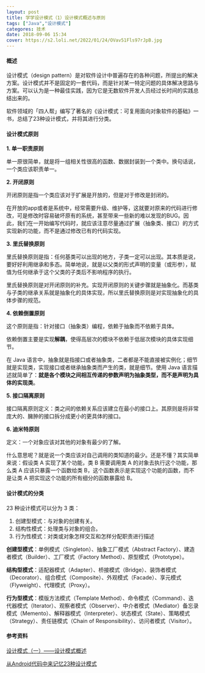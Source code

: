 ```yaml
---
layout: post
title: 学学设计模式（1）设计模式概述与原则
tags: ["Java","设计模式"]
categores: 技术
date: 2018-09-06 15:34
cover: https://s2.loli.net/2022/01/24/OVav51Fls97rJpB.jpg
---
```


#### 概述

设计模式（design pattern）是对软件设计中普遍存在的各种问题，所提出的解决方案。设计模式并不是固定的一套代码，而是针对某一特定问题的具体解决思路与方案。可以认为是一种最佳实践，因为它是无数软件开发人员经过长时间的实践总结出来的。

软件领域的「四人帮」编写了著名的《设计模式：可复用面向对象软件的基础》一书，总结了23种设计模式，并将其进行分类。

#### 设计模式原则

**1. 单一职责原则**

单一原很简单，就是将一组相关性很高的函数、数据封装到一个类中。换句话说，一个类应该职责单一。

**2. 开闭原则**

开闭原则是指一个类应该对于扩展是开放的，但是对于修改是封闭的。

在开放的app或者是系统中，经常需要升级、维护等，这就要对原来的代码进行修改，可是修改时容易破坏原有的系统，甚至带来一些新的难以发现的BUG。因此，我们在一开始编写代码时，就应该注意尽量通过扩展（抽象类、接口）的方式实现新的功能，而不是通过修改已有的代码实现。

**3. 里氏替换原则**

里氏替换原则是指：任何基类可以出现的地方，子类一定可以出现。其本质是说，要好好利用继承和多态。简单地说，就是以父类的形式声明的变量（或形参），赋值为任何继承于这个父类的子类后不影响程序的执行。

里氏替换原则是对开闭原则的补充。实现开闭原则的关键步骤就是抽象化。而基类与子类的继承关系就是抽象化的具体实现，所以里氏替换原则是对实现抽象化的具体步骤的规范。

**4. 依赖倒置原则**

这个原则是指：针对接口（抽象类）编程，依赖于抽象而不依赖于具体。

依赖倒置主要是实现**解耦**，使得高层次的模块不依赖于低层次模块的具体实现细节。

在 Java 语言中，抽象就是指接口或者抽象类，二者都是不能直接被实例化；细节就是实现类，实现接口或者继承抽象类而产生的类，就是细节。使用 Java 语言描述就简单了：**就是各个模块之间相互传递的参数声明为抽象类型，而不是声明为具体的实现类**。

**5. 接口隔离原则**

接口隔离原则定义：类之间的依赖关系应该建立在最小的接口上。其原则是将非常庞大的、臃肿的接口拆分成更小的更具体的接口。

**6. 迪米特原则**

定义：一个对象应该对其他的对象有最少的了解。

什么意思呢？就是说一个类应该对自己调用的类知道的最少。还是不懂？其实简单来说：假设类 A 实现了某个功能，类 B 需要调用类 A 的对象去执行这个功能，那么类 A 应该只暴露一个函数给类 B，这个函数表示是实现这个功能的函数，而不是让类 A 把实现这个功能的所有细分的函数暴露给 B。

#### 设计模式的分类

23 种设计模式可以分为 3 类：

1. 创建型模式：与对象的创建有关。
2. 结构性模式：处理类与对象的组合。
3. 行为性模式：对类或对象怎样交互和怎样分配职责进行描述


**创建型模式**：单例模式（Singleton）、抽象工厂模式（Abstract Factory）、建造者模式（Builder）、工厂模式（Factory Method）、原型模式（Prototype）。

**结构型模式**：适配器模式（Adapter）、桥接模式（Bridge）、装饰者模式（Decorator）、组合模式（Composite）、外观模式（Facade）、享元模式（Flyweight）、代理模式（Proxy）。

**行为型模式**：模版方法模式（Template Method）、命令模式（Command）、迭代器模式（Iterator）、观察者模式（Observer）、中介者模式（Mediator）备忘录模式（Memento）、解释器模式（Interpreter）、状态模式（State）、策略模式（Strategy）、责任链模式（Chain of Responsibility）、访问者模式（Visitor）。

#### 参考资料

[设计模式（一）——设计模式概述](http://www.hollischuang.com/archives/1368)

[从Android代码中来记忆23种设计模式](https://www.jianshu.com/p/1a9f571ad7c0)



